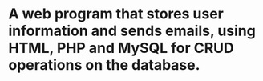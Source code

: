 # A web program that stores user information and sends emails, using HTML, PHP and MySQL for CRUD operations on the database.
